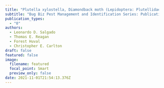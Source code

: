 ```yaml
---
title: "Plutella xylostella, Diamondback moth (Lepidoptera: Plutellidae)"
subtitle: "Bug Biz Pest Management and Identification Series: Publication ID 3785."
publication_types:
  - "0"
authors:
  - Leonardo D. Salgado
  - Thomas E. Reagan
  - Forest Huval
  - Christopher E. Carlton
draft: false
featured: false
image:
  filename: featured
  focal_point: Smart
  preview_only: false
date: 2021-11-01T21:54:13.376Z
---
```

